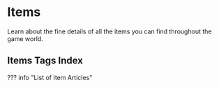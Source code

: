 # Items

Learn about the fine details of all the items you can find throughout the game world.

## Items Tags Index

??? info "List of Item Articles"
    <!-- material/tags { scope: true } -->